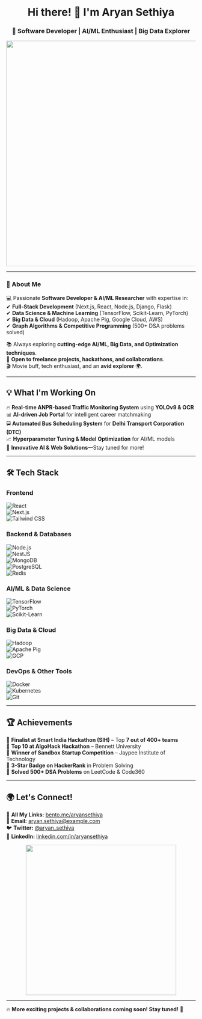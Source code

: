 <h1 align="center">Hi there! 👋 I'm Aryan Sethiya</h1>  
<h3 align="center">🚀 Software Developer | AI/ML Enthusiast | Big Data Explorer</h3>  

<p align="center">
  <img src="https://media.giphy.com/media/qgQUggAC3Pfv687qPC/giphy.gif" width="600">
</p>

---

### 🚀 About Me  

💻 Passionate **Software Developer & AI/ML Researcher** with expertise in:  
✔ **Full-Stack Development** (Next.js, React, Node.js, Django, Flask)  
✔ **Data Science & Machine Learning** (TensorFlow, Scikit-Learn, PyTorch)  
✔ **Big Data & Cloud** (Hadoop, Apache Pig, Google Cloud, AWS)  
✔ **Graph Algorithms & Competitive Programming** (500+ DSA problems solved)  

📚 Always exploring **cutting-edge AI/ML, Big Data, and Optimization techniques**.  
🎯 **Open to freelance projects, hackathons, and collaborations**.  
🎬 Movie buff, tech enthusiast, and an **avid explorer** 🌍.  

---

## 💡 What I'm Working On  

🔥 **Real-time ANPR-based Traffic Monitoring System** using **YOLOv9 & OCR**  
📊 **AI-driven Job Portal** for intelligent career matchmaking  
🚍 **Automated Bus Scheduling System** for **Delhi Transport Corporation (DTC)**  
📈 **Hyperparameter Tuning & Model Optimization** for AI/ML models  
🎯 **Innovative AI & Web Solutions**—Stay tuned for more!  

---

## 🛠 Tech Stack  

### **Frontend**  
![React](https://img.shields.io/badge/React-61DAFB?style=for-the-badge&logo=react&logoColor=white)  
![Next.js](https://img.shields.io/badge/Next.js-000000?style=for-the-badge&logo=nextdotjs&logoColor=white)  
![Tailwind CSS](https://img.shields.io/badge/Tailwind%20CSS-38B2AC?style=for-the-badge&logo=tailwind-css&logoColor=white)  

### **Backend & Databases**  
![Node.js](https://img.shields.io/badge/Node.js-339933?style=for-the-badge&logo=nodedotjs&logoColor=white)  
![NestJS](https://img.shields.io/badge/NestJS-E0234E?style=for-the-badge&logo=nestjs&logoColor=white)  
![MongoDB](https://img.shields.io/badge/MongoDB-47A248?style=for-the-badge&logo=mongodb&logoColor=white)  
![PostgreSQL](https://img.shields.io/badge/PostgreSQL-316192?style=for-the-badge&logo=postgresql&logoColor=white)  
![Redis](https://img.shields.io/badge/Redis-DC382D?style=for-the-badge&logo=redis&logoColor=white)  

### **AI/ML & Data Science**  
![TensorFlow](https://img.shields.io/badge/TensorFlow-FF6F00?style=for-the-badge&logo=tensorflow&logoColor=white)  
![PyTorch](https://img.shields.io/badge/PyTorch-EE4C2C?style=for-the-badge&logo=pytorch&logoColor=white)  
![Scikit-Learn](https://img.shields.io/badge/Scikit--Learn-F7931E?style=for-the-badge&logo=scikit-learn&logoColor=white)  

### **Big Data & Cloud**  
![Hadoop](https://img.shields.io/badge/Hadoop-66CCFF?style=for-the-badge&logo=apachehadoop&logoColor=white)  
![Apache Pig](https://img.shields.io/badge/Apache%20Pig-F24E1E?style=for-the-badge&logo=apache&logoColor=white)  
![GCP](https://img.shields.io/badge/Google%20Cloud-4285F4?style=for-the-badge&logo=google-cloud&logoColor=white)  

### **DevOps & Other Tools**  
![Docker](https://img.shields.io/badge/Docker-2496ED?style=for-the-badge&logo=docker&logoColor=white)  
![Kubernetes](https://img.shields.io/badge/Kubernetes-326CE5?style=for-the-badge&logo=kubernetes&logoColor=white)  
![Git](https://img.shields.io/badge/Git-F05032?style=for-the-badge&logo=git&logoColor=white)  

---

## 🏆 Achievements  

🏅 **Finalist at Smart India Hackathon (SIH)** – Top **7 out of 400+ teams**  
🏅 **Top 10 at AlgoHack Hackathon** – Bennett University  
🏅 **Winner of Sandbox Startup Competition** – Jaypee Institute of Technology  
🏅 **3-Star Badge on HackerRank** in Problem Solving  
🏅 **Solved 500+ DSA Problems** on LeetCode & Code360  

---

## 🌍 Let's Connect!  

📌 **All My Links:** [bento.me/aryansethiya](https://bento.me/aryansethiya)  
📧 **Email:** [aryan.sethiya@example.com](mailto:aryan.sethiya@example.com)  
🐦 **Twitter:** [@aryan_sethiya](https://twitter.com/aryan_sethiya)  
👔 **LinkedIn:** [linkedin.com/in/aryansethiya](https://linkedin.com/in/aryansethiya)  

<p align="center">
  <img src="https://media.giphy.com/media/Y4bzv6DYbYzy8jDnoW/giphy.gif" width="400">
</p>

---

🔥 **More exciting projects & collaborations coming soon! Stay tuned!** 🚀
